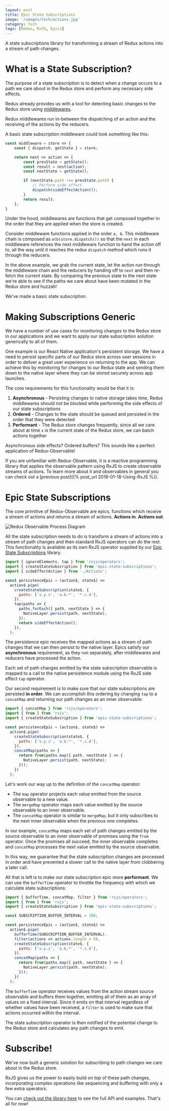 ```yaml
---
layout: post
title: Epic State Subscriptions
image: '/images/tech/actions.jpg'
category: Tech
tags: [Redux, RxJS, Epics]
---
```


A state subscriptions library for transforming a stream of Redux actions into a stream of path changes.

<!--halt-->

# What is a State Subscription?

The purpose of a state subscription is to detect when a change occurs to a path
we care about in the Redux store and perform any necessary side effects.

Redux already provides us with a tool for detecting basic changes to the Redux store using [middlewares](https://redux.js.org/advanced/middleware).

Redux middlewares run in-between the dispatching of an action and the receiving of the actions by the reducers. 

A basic state subscription middleware could look something like this:

```javascript
const middleware = store => {
    const { dispatch, getState } = store;

    return next => action => {
        const prevState = getState();
        const result = next(action);
        const nextState = getState();

        if (nextState.path !== prevState.path) {
            // Perform side effect
            dispatch(sideEffectAction());
        }
        return result;
    };
}
```

Under the hood, middlewares are functions that get composed together in the order that they are applied when the store is created.

Consider middleware functions applied in the order `a, b`. This middleware chain is composed as `a(b(store.dispatch)))` so that the `next` in each middleware references
the next middleware function to hand the action off to, all the way until it reaches the redux `dispatch` method which runs it through the reducers.

In the above example, we grab the current state, let the action run through the middleware chain and the reducers by handing off to `next` and then re-fetch the current state. By comparing the previous state
to the next state we're able to see if the paths we care about have been mutated in the Redux store and huzzah!

We've made a basic state subscription.

# Making Subscriptions Generic

We have a number of use cases for monitoring changes to the Redux store in our applications and we want to apply our state subscription solution generically to all of them.

One example is our React Native application's persistent storage. We have a need to persist specific parts of our Redux store across user sessions in order to deliver a great user experience on returning to the app. We can achieve this by monitoring for changes to our Redux state and sending them down to the native layer where they can be stored securely across app launches.

The core requirements for this functionality would be that it is:

1. **Asynchronous** - Persisting changes to native storage takes time, Redux middlewares should not be blocked while performing the side effects of our state subscriptions
2. **Ordered** - Changes to the state should be queued and persisted in the order that they were detected
3. **Performant** - The Redux store changes frequently, since all we care about at time `x` is the current state of the Redux store, we can batch actions together

Asynchronous side effects? Ordered buffers? This sounds like a perfect application of Redux-Observable!

If you are unfamiliar with Redux-Observable, it is a reactive programming library that applies the observable pattern using RxJS to create observable streams of actions. To learn more about it and observables in general you can check out a [previous post]({% post_url 2018-01-18-Using-RxJS %}).

# Epic State Subscriptions

The core primitive of Redux-Observable are epics, functions which receive a stream of actions and returns a stream of actions. **Actions in**. **Actions out**.

![Redux Observable Process Diagram](/images/tech/redux-observable-process-diagram.png)

All the state subscription needs to do is transform a stream of actions into a stream of path changes and then standard RxJS operators can do the rest. This functionality is available as its own RxJS operator supplied by our [Epic State Subscriptions](https://github.com/NerdWallet/epic-state-subscriptions) library.

```javascript
import { ignoreElements, tap } from 'rxjs/operators';
import { createStateSubscription } from 'epic-state-subscriptions';
import { sideEffectAction } from './Actions';

const persistenceEpic = (action$, state$) =>
  action$.pipe(
    createStateSubscription(state$, {
      paths: ['x.y.z', 'a.b.*', '*.c.d'],
    }),
    tap(paths => {
      paths.forEach({ path, nextState } => {
        NativeLayer.persist(path, nextState);
      });
      return sideEffectAction();
    }),
  );
```

The persistence epic receives the mapped actions as a stream of path changes that we can then persist to the native layer. Epics satisfy our **asynchronous** requirement, as they run separately, after middlewares and reducers have processed the action. 

Each set of path changes emitted by the state subscription observable is mapped to a call to the native persistence module using the RxJS side effect `tap` operator.

Our second requirement is to make sure that our state subscriptions are persisted **in order**. We can accomplish this ordering by changing `tap` to a `concatMap` and returning our path changes as an inner observable:

```javascript
import { concatMap } from 'rxjs/operators';
import { from } from 'rxjs';
import { createStateSubscription } from 'epic-state-subscriptions';

const persistenceEpic = (action$, state$) =>
  action$.pipe(
    createStateSubscription(state$, {
      paths: ['x.y.z', 'a.b.*', '*.c.d'],
    }),
    concatMap(paths => {
      return from(paths.map({ path, nextState } => {
        NativeLayer.persist(path, nextState);
      }));
    })
  );
```

Let's work our way up to the definition of the `concatMap` operator:

* The `map` operator projects each value emitted from the source observable to a new value.
* The `mergeMap` operator maps each value emitted by the source observable to an inner observable.
* The `concatMap` operator is similar to `mergeMap`, but it only subscribes to the next inner observable when the previous one completes.

In our example, `concatMap` maps each set of path changes emitted by the source observable to an inner observable of promises using the `from` operator. Once the promises all succeed, the inner observable completes
and `concatMap` processes the next value emitted by the source observable.

In this way, we guarantee that the state subscription changes are processed in order and have prevented a slower call to the native layer from clobbering a later call.

All that is left is to make our state subscription epic more **performant**. We can use the `bufferTime` operator to throttle the frequency with which we calculate state subscriptions:

```javascript
import { bufferTime, concatMap, filter } from 'rxjs/operators';
import { from } from 'rxjs';
import { createStateSubscription } from 'epic-state-subscriptions';

const SUBSCRIPTION_BUFFER_INTERVAL = 100;

const persistenceEpic = (action$, state$) =>
  action$.pipe(
    bufferTime(SUBSCRIPTION_BUFFER_INTERVAL),
    filter(actions => actions.length > 0),
    createStateSubscription(state$, {
      paths: ['x.y.z', 'a.b.*', '*.c.d'],
    }),
    concatMap(paths => {
      return from(paths.map({ path, nextState } => {
        NativeLayer.persist(path, nextState);
      }));
    })
  );
```

The `bufferTime` operator receives values from the action stream source observable and buffers them together, emitting all of them as an array of values on a fixed interval. Since it emits on that interval regardless of whether values have been received, a `filter` is used to make sure that actions occurred within the interval.

The state subscription operator is then notified of the potential change to the Redux store and calculates any path changes to emit.

# Subscribe!

We've now built a generic solution for subscribing to path changes we care about in the Redux store.

RxJS gives us the power to easily build on top of these path changes, incorporating complex operations like sequencing and buffering with only a few extra operators.

You can [check out the library here](https://github.com/NerdWallet/epic-state-subscriptions) to see the full API and examples. That's all for now!







